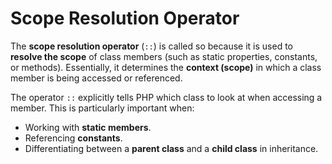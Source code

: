 # **Scope Resolution Operator**

The **scope resolution operator** (`::`) is called so because it is used to **resolve the scope** of class members (such as static properties, constants, or methods). Essentially, it determines the **context (scope)** in which a class member is being accessed or referenced.

The operator `::` explicitly tells PHP which class to look at when accessing a member. This is particularly important when:

- Working with **static members**.
- Referencing **constants**.
- Differentiating between a **parent class** and a **child class** in inheritance.